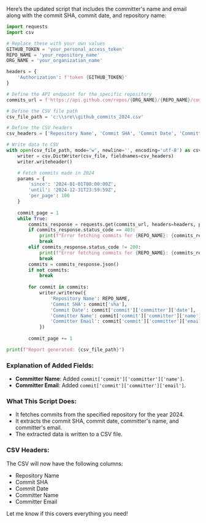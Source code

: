 Here’s the updated script that includes the committer's name and email along with the commit SHA, commit date, and repository name:

```python
import requests
import csv

# Replace these with your own values
GITHUB_TOKEN = 'your_personal_access_token'
REPO_NAME = 'your_repository_name'
ORG_NAME = 'your_organization_name'

headers = {
    'Authorization': f'token {GITHUB_TOKEN}'
}

# Define the API endpoint for the specific repository
commits_url = f'https://api.github.com/repos/{ORG_NAME}/{REPO_NAME}/commits'

# Define the CSV file path
csv_file_path = 'c:\\sre\\github_commits_2024.csv'

# Define the CSV headers
csv_headers = ['Repository Name', 'Commit SHA', 'Commit Date', 'Committer Name', 'Committer Email']

# Write data to CSV
with open(csv_file_path, mode='w', newline='', encoding='utf-8') as csv_file:
    writer = csv.DictWriter(csv_file, fieldnames=csv_headers)
    writer.writeheader()

    # Fetch commits made in 2024
    params = {
        'since': '2024-01-01T00:00:00Z',
        'until': '2024-12-31T23:59:59Z',
        'per_page': 100
    }
    
    commit_page = 1
    while True:
        commits_response = requests.get(commits_url, headers=headers, params={**params, 'page': commit_page})
        if commits_response.status_code == 403:
            print(f"Error fetching commits for {REPO_NAME}: {commits_response.status_code}.")
            break
        elif commits_response.status_code != 200:
            print(f"Error fetching commits for {REPO_NAME}: {commits_response.status_code}")
            break
        commits = commits_response.json()
        if not commits:
            break
        
        for commit in commits:
            writer.writerow({
                'Repository Name': REPO_NAME,
                'Commit SHA': commit['sha'],
                'Commit Date': commit['commit']['committer']['date'],
                'Committer Name': commit['commit']['committer']['name'],
                'Committer Email': commit['commit']['committer']['email']
            })
        
        commit_page += 1

print(f"Report generated: {csv_file_path}")
```

### Explanation of Added Fields:
- **Committer Name**: Added `commit['commit']['committer']['name']`.
- **Committer Email**: Added `commit['commit']['committer']['email']`.

### What This Script Does:
- It fetches commits from the specified repository for the year 2024.
- It extracts the commit SHA, commit date, committer's name, and committer's email.
- The extracted data is written to a CSV file.

### CSV Headers:
The CSV will now have the following columns:
- Repository Name
- Commit SHA
- Commit Date
- Committer Name
- Committer Email

Let me know if this covers everything you need!
